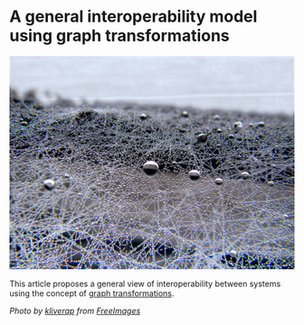 # A general interoperability model using graph transformations

![Image representing a natural spider web](../images/web.jpg)

This article proposes a general view of interoperability between systems using the concept of [graph transformations](graph-transfo.md).

*Photo by [kliverap](https://freeimages.com/photographer/kliverap-40511) from [FreeImages](https://freeimages.com)*


